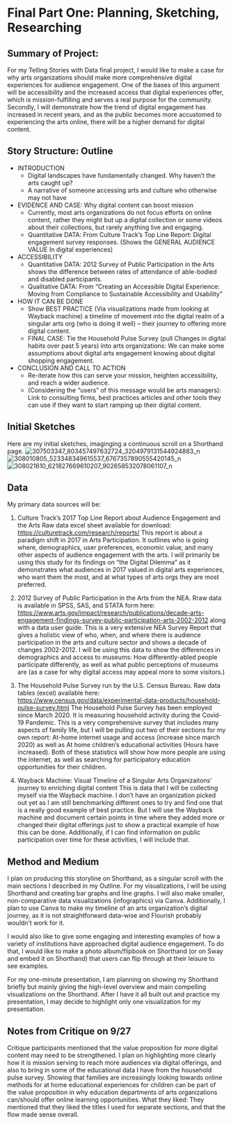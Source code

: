 # Final Part One: Planning, Sketching, Researching

## Summary of Project:
For my Telling Stories with Data final project, I would like to make a case for why arts organizations should make more comprehensive digital experiences for audience engagement. One of the bases of this argument will be accessibility and the increased access that digital experiences offer, which is mission-fulfilling and serves a real purpose for the community. Secondly, I will demonstrate how the trend of digital engagement has increased in recent years, and as the public becomes more accustomed to experiencing the arts online, there will be a higher demand for digital content. 

## Story Structure: Outline

* INTRODUCTION
  * Digital landscapes have fundamentally changed. Why haven’t the arts caught up?
  * A narrative of someone accessing arts and culture who otherwise may not have
* EVIDENCE AND CASE: Why digital content can boost mission
  *  Currently, most arts organizations do not focus efforts on online content, rather they might but up a digital collection or some videos about their collections, but rarely anything live and engaging.
  * Quantitative DATA: From Culture Track’s Top Line Report: Digital engagement survey responses. (Shows the GENERAL AUDIENCE VALUE In digital experiences)
* ACCESSIBILITY
  * Quantitative DATA: 2012 Survey of Public Participation in the Arts shows the difference between rates of attendance of able-bodied and disabled participants.
  * Qualitative DATA: From “Creating an Accessible Digital Experience: Moving from Compliance to Sustainable Accessibility and Usability”
* HOW IT CAN BE DONE
  * Show BEST PRACTICE (Via visualizations made from looking at Wayback machine) a timeline of movement into the digital realm of a singular arts org (who is doing it well) – their journey to offering more digital content. 
  * FINAL CASE: Tie the Household Pulse Survey (pull Changes in digital habits over past 5 years) into arts organizations: We can make some assumptions about digital arts engagement knowing about digital shopping engagement.
* CONCLUSION AND CALL TO ACTION
  * Re-iterate how this can serve your mission, heighten accessibility, and reach a wider audience.
  * (Considering the “users” of this message would be arts managers): Link to consulting firms, best practices articles and other tools they can use if they want to start ramping up their digital content. 


## Initial Sketches
Here are my initial sketches, imaginging a continuous scroll on a Shorthand page.
![307503347_803457497632724_3204979131544924883_n](https://user-images.githubusercontent.com/112904052/192319306-3545b5a3-3111-46b4-b4aa-1389b7fe4407.jpg)
![308010805_523348349615537_6767357890555420145_n](https://user-images.githubusercontent.com/112904052/192319385-cb3f7184-fd44-4a58-8e49-7bb9d9341412.jpg)
![308021610_621827669610207_902658532078061107_n](https://user-images.githubusercontent.com/112904052/192319416-0804fa2b-655a-4361-bd71-8e466948940d.jpg)

  
## Data
My primary data sources will be: 
1. Culture Track’s 2017 Top Line Report about Audience Engagement and the Arts
   Raw data excel sheet available for download: https://culturetrack.com/research/reports/
This report is about a paradigm shift in 2017 in Arts Participation. It outlines who is going where, demographics, user preferences, economic value, and many other aspects of audience engagement with the arts. I will primarily be using this study for its findings on “the Digital Dilemma” as it demonstrates what audiences in 2017 valued in digital arts experiences, who want them the most, and at what types of arts orgs they are most preferred.

2. 2012 Survey of Public Participation in the Arts from the NEA. Rraw data is available in SPSS, SAS, and STATA form here: https://www.arts.gov/impact/research/publications/decade-arts-engagement-findings-survey-public-participation-arts-2002-2012 along with a data user guide.
 This is a very extensive NEA Survey Report that gives a holistic view of who, when, and where there is audience participation in the arts and culture sector and shows a decade of changes 2002-2012. I will be using this data to show the differences in demographics and access to museums: How differently-abled people participate differently, as well as what public perceptions of museums are (as a case for why digital access may appeal more to some visitors.) 

3. The Household Pulse Survey run by the U.S. Census Bureau. Raw data tables (excel) available here: https://www.census.gov/data/experimental-data-products/household-pulse-survey.html
 The Household Pulse Survey has been employed since March 2020. It is measuring household activity during the Covid-19 Pandemic. This is a very comprehensive survey that includes many aspects of family life, but I will be pulling out two of their sections for my own report: At-home internet usage and access (increase since march 2020) as well as At home children’s educational activities (Hours have increased). Both of these statistics will show how more people are using the internet, as well as searching for participatory education opportunities for their children.

4. Wayback Machine: Visual Timeline of a Singular Arts Organizaitons’ journey to enriching digital content
 This is data that I will be collecting myself via the Wayback machine. I don’t have an organization picked out yet as I am still benchmarking different ones to try and find one that is a really good example of best practice. But I will use the Wayback machine and document certain points in time where they added more or changed their digital offerings just to show a practical example of how this can be done. Additionally, if I can find information on public participation over time for these activities, I will include that.


## Method and Medium
I plan on producing this storyline on Shorthand, as a singular scroll with the main sections I described in my Outline. For my visualizations, I will be using Shorthand and creating bar graphs and line graphs. I will also make smaller, non-comparative data visualizations (infographics) via Canva. 
Additionally, I plan to use Canva to make my timeline of an arts organization’s digital journey, as it is not straightforward data-wise and Flourish probably wouldn’t work for it.

I would also like to give some engaging and interesting examples of how a variety of institutions have approached digital audience engagement. To do that, I would like to make a photo album/flipbook on Shorthand (or on Sway and embed it on Shorthand) that users can flip through at their leisure to see examples.

For my one-minute presentation, I am planning on showing my Shorthand briefly but mainly giving the high-level overview and main compelling visualizations on the Shorthand. After I have it all built out and practice my presentation, I may decide to highlight only one visualization for my presentation.

## Notes from Critique on 9/27
Critique participants mentioned that the value proposition for more digital content may need to be strengthened. I plan on highlighting more clearly how it is mission serving to reach more audiences via digital offerings, and also to bring in some of the educational data I have from the household pulse survey. Showing that families are increasingly looking towards online methods for at home educational experiences for children can be part of the value proposition in why education departments of arts organizations can/should offer online learning opportunities.
What they liked:
They mentioned that they liked the titles I used for separate sections, and that the flow made sense overall. 
